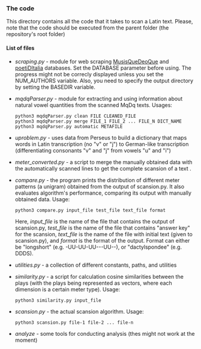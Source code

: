 ### The code

This directory contains all the code that it takes to scan a Latin text. Please,
note that the code should be executed from the parent folder (the repository's 
root folder)

#### List of files

- *scraping.py* - module for web scraping
[MusisQueDeoQue](http://mizar.unive.it/mqdq/public/index) and [poetiDItalia](http://mizar.unive.it/poetiditalia/public/)
databases. Set the DATABASE parameter before using. The progress might not be 
correcly displayed unless you set the NUM_AUTHORS variable. Also, you need to 
specify the output directory by setting the BASEDIR variable.

- *mqdqParser.py* - module for extracting and using information about natural
vowel quantities from the scanned MqDq texts. Usages:
    ```
    python3 mqdqParser.py clean FILE CLEANED_FILE
    python3 mqdqParser.py merge FILE_1 FILE_2 ... FILE_N DICT_NAME
    python3 mqdqParser.py automatic METAFILE
    ```

- *uproblem.py* - uses data from Perseus to build a dictionary that maps words 
in Latin transcription (no "v" or "j") to German-like transcription 
(differentiating consonants "v" and "j" from vowels "u" and "i")

- *meter_converted.py* - a script to merge the manually obtained data with 
the automatically scanned lines to get the complete scansion of a text .

- *compare.py* - the program prints the distribution of different meter patterns 
(a unigram) obtained from the output of scansion.py. 
It also evaluates algorithm's performance, 
  comparing its output with manually obtained data. Usage:
  ```
  python3 compare.py input_file test_file text_file format
  ```
  Here, *input_file* is the name of the file that contains the output of 
  scansion.py, *test_file* is the name of the file that contains "answer key" 
  for the scansion, *text_file* is the name of the file with initial text 
  (given to scansion.py), and *format* is the format of the output. 
  Format can either be "longshort" (e.g. -UU-UU-UU---UU--), or 
  "dactylspondee" (e.g. DDDS).
 
- *utilities.py* - a collection of different constants, paths, and utilities

- *similarity.py* - a script for calculation cosine similarities between the
 plays (with the plays being represented as vectors, where each dimension is a 
 certain meter type). Usage:
  ```
  python3 similarity.py input_file
  ```
  
- *scansion.py* - the actual scansion algorithm. Usage:
  ```
  python3 scansion.py file-1 file-2 ... file-n
  ```
- *analyze* - some tools for conducting analysis (thes might not work at the moment)

